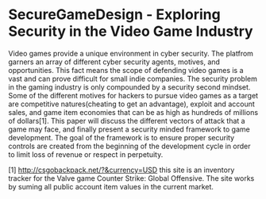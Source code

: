 # SecureGameDesign - Exploring Security in the Video Game Industry

Video games provide a unique environment in cyber security.  The platfrom garners an array of different cyber security agents, motives, and 
opportunities.  This fact means the scope of defending video games is a vast and can prove difficult for small indie companies.  The
security problem in the gaming industry is only compounded by a security second mindset.  
Some of the different motives for hackers to pursue video games as a target are competitive natures(cheating to get an 
advantage), exploit and account sales, and game item economies that can be as high as hundreds of millions of dollars[1].  This paper will 
discuss the different vectors of attack that a game may face, and finally present a security minded framework to game development.  The 
goal of the framework is to ensure proper security controls are created from the beginning of the development cycle in order to limit loss 
of revenue or respect in perpetuity.  



[1] http://csgobackpack.net/?&currency=USD this site is an inventory tracker for the Valve game Counter Strike: Global Offensive.  The site works by suming all public account item values in the current market.
